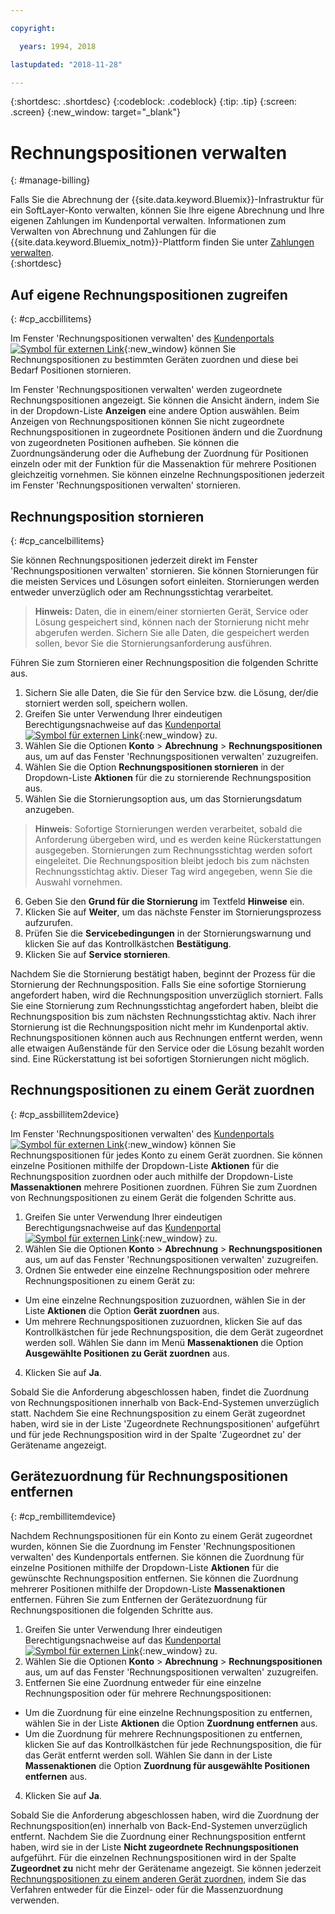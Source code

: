 ```yaml
---

copyright:

  years: 1994, 2018

lastupdated: "2018-11-28"

---
```


{:shortdesc: .shortdesc}
{:codeblock: .codeblock}
{:tip: .tip}
{:screen: .screen}
{:new_window: target="_blank"}


# Rechnungspositionen verwalten
{: #manage-billing}

Falls Sie die Abrechnung der {{site.data.keyword.Bluemix}}-Infrastruktur für ein SoftLayer-Konto verwalten, können Sie Ihre eigene Abrechnung und Ihre eigenen Zahlungen im Kundenportal verwalten. Informationen zum Verwalten von Abrechnung und Zahlungen für die {{site.data.keyword.Bluemix_notm}}-Plattform finden Sie unter [Zahlungen verwalten](/docs/billing-usage/manage_billing.html#linkedusage).  
{:shortdesc}

## Auf eigene Rechnungspositionen zugreifen
{: #cp_accbillitems}

Im Fenster 'Rechnungspositionen verwalten' des [Kundenportals ![Symbol für externen Link](../icons/launch-glyph.svg)](https://control.softlayer.com/){:new_window} können Sie Rechnungspositionen zu bestimmten Geräten zuordnen und diese bei Bedarf Positionen stornieren.

Im Fenster 'Rechnungspositionen verwalten' werden zugeordnete Rechnungspositionen angezeigt. Sie können die Ansicht ändern, indem Sie in der Dropdown-Liste **Anzeigen** eine andere Option auswählen. Beim Anzeigen von Rechnungspositionen können Sie nicht zugeordnete Rechnungspositionen in zugeordnete Positionen ändern und die Zuordnung von zugeordneten Positionen aufheben. Sie können die Zuordnungsänderung oder die Aufhebung der Zuordnung für Positionen einzeln oder mit der Funktion für die Massenaktion für mehrere Positionen gleichzeitig vornehmen. Sie können einzelne Rechnungspositionen jederzeit im Fenster 'Rechnungspositionen verwalten' stornieren.


## Rechnungsposition stornieren
{: #cp_cancelbillitems}

Sie können Rechnungspositionen jederzeit direkt im Fenster 'Rechnungspositionen verwalten' stornieren. Sie können Stornierungen für die meisten Services und Lösungen sofort einleiten. Stornierungen werden entweder unverzüglich oder am Rechnungsstichtag verarbeitet. 

> **Hinweis:** Daten, die in einem/einer stornierten Gerät, Service oder Lösung gespeichert sind, können nach der Stornierung nicht mehr abgerufen werden. Sichern Sie alle Daten, die gespeichert werden sollen, bevor Sie die Stornierungsanforderung ausführen.

Führen Sie zum Stornieren einer Rechnungsposition die folgenden Schritte aus.

1. Sichern Sie alle Daten, die Sie für den Service bzw. die Lösung, der/die storniert werden soll, speichern wollen.
2. Greifen Sie unter Verwendung Ihrer eindeutigen Berechtigungsnachweise auf das [Kundenportal ![Symbol für externen Link](../icons/launch-glyph.svg)](https://control.softlayer.com/){:new_window} zu.
3. Wählen Sie die Optionen **Konto** > **Abrechnung** > **Rechnungspositionen** aus, um auf das Fenster 'Rechnungspositionen verwalten' zuzugreifen.
4. Wählen Sie die Option **Rechnungspositionen stornieren** in der Dropdown-Liste **Aktionen** für die zu stornierende Rechnungsposition aus.
5. Wählen Sie die Stornierungsoption aus, um das Stornierungsdatum anzugeben.
>**Hinweis**: Sofortige Stornierungen werden verarbeitet, sobald die Anforderung übergeben wird, und es werden keine Rückerstattungen ausgegeben. Stornierungen zum Rechnungsstichtag werden sofort eingeleitet. Die Rechnungsposition bleibt jedoch bis zum nächsten Rechnungsstichtag aktiv. Dieser Tag wird angegeben, wenn Sie die Auswahl vornehmen.
6. Geben Sie den **Grund für die Stornierung** im Textfeld **Hinweise** ein.
7. Klicken Sie auf **Weiter**, um das nächste Fenster im Stornierungsprozess aufzurufen.
8. Prüfen Sie die **Servicebedingungen** in der Stornierungswarnung und klicken Sie auf das Kontrollkästchen **Bestätigung**.
9. Klicken Sie auf **Service stornieren**.

Nachdem Sie die Stornierung bestätigt haben, beginnt der Prozess für die Stornierung der Rechnungsposition. Falls Sie eine sofortige Stornierung angefordert haben, wird die Rechnungsposition unverzüglich storniert. Falls Sie eine Stornierung zum Rechnungsstichtag angefordert haben, bleibt die Rechnungsposition bis zum nächsten Rechnungsstichtag aktiv. Nach ihrer Stornierung ist die Rechnungsposition nicht mehr im Kundenportal aktiv. Rechnungspositionen können auch aus Rechnungen entfernt werden, wenn alle etwaigen Außenstände für den Service oder die Lösung bezahlt worden sind. Eine Rückerstattung ist bei sofortigen Stornierungen nicht möglich.


## Rechnungspositionen zu einem Gerät zuordnen
{: #cp_assbillitem2device}

Im Fenster 'Rechnungspositionen verwalten' des [Kundenportals ![Symbol für externen Link](../icons/launch-glyph.svg)](https://control.softlayer.com/){:new_window} können Sie Rechnungspositionen für jedes Konto zu einem Gerät zuordnen. Sie können einzelne Positionen mithilfe der Dropdown-Liste **Aktionen** für die Rechnungsposition zuordnen oder auch mithilfe der Dropdown-Liste **Massenaktionen** mehrere Positionen zuordnen. Führen Sie zum Zuordnen von Rechnungspositionen zu einem Gerät die folgenden Schritte aus.

1. Greifen Sie unter Verwendung Ihrer eindeutigen Berechtigungsnachweise auf das [Kundenportal ![Symbol für externen Link](../icons/launch-glyph.svg)](https://control.softlayer.com/){:new_window} zu.
2. Wählen Sie die Optionen **Konto** > **Abrechnung** > **Rechnungspositionen** aus, um auf das Fenster 'Rechnungspositionen verwalten' zuzugreifen.
3. Ordnen Sie entweder eine einzelne Rechnungsposition oder mehrere Rechnungspositionen zu einem Gerät zu:
  * Um eine einzelne Rechnungsposition zuzuordnen, wählen Sie in der Liste **Aktionen** die Option **Gerät zuordnen** aus.
  * Um mehrere Rechnungspositionen zuzuordnen, klicken Sie auf das Kontrollkästchen für jede Rechnungsposition, die dem Gerät zugeordnet werden soll. Wählen Sie dann im Menü **Massenaktionen** die Option **Ausgewählte Positionen zu Gerät zuordnen** aus.
4. Klicken Sie auf **Ja**.

Sobald Sie die Anforderung abgeschlossen haben, findet die Zuordnung von Rechnungspositionen innerhalb von Back-End-Systemen unverzüglich statt. Nachdem Sie eine Rechnungsposition zu einem Gerät zugeordnet haben, wird sie in der Liste 'Zugeordnete Rechnungspositionen' aufgeführt und für jede Rechnungsposition wird in der Spalte 'Zugeordnet zu' der Gerätename angezeigt.


## Gerätezuordnung für Rechnungspositionen entfernen
{: #cp_rembillitemdevice}

Nachdem Rechnungspositionen für ein Konto zu einem Gerät zugeordnet wurden, können Sie die Zuordnung im Fenster 'Rechnungspositionen verwalten' des Kundenportals entfernen. Sie können die Zuordnung für einzelne Positionen mithilfe der Dropdown-Liste **Aktionen** für die gewünschte Rechnungsposition entfernen. Sie können die Zuordnung mehrerer Positionen mithilfe der Dropdown-Liste **Massenaktionen** entfernen. Führen Sie zum Entfernen der Gerätezuordnung für Rechnungspositionen die folgenden Schritte aus.

1. Greifen Sie unter Verwendung Ihrer eindeutigen Berechtigungsnachweise auf das [Kundenportal ![Symbol für externen Link](../icons/launch-glyph.svg)](https://control.softlayer.com/){:new_window} zu.
2. Wählen Sie die Optionen **Konto** > **Abrechnung** > **Rechnungspositionen** aus, um auf das Fenster 'Rechnungspositionen verwalten' zuzugreifen.
3. Entfernen Sie eine Zuordnung entweder für eine einzelne Rechnungsposition oder für mehrere Rechnungspositionen:
  * Um die Zuordnung für eine einzelne Rechnungsposition zu entfernen, wählen Sie in der Liste **Aktionen** die Option **Zuordnung entfernen** aus.
  * Um die Zuordnung für mehrere Rechnungspositionen zu entfernen, klicken Sie auf das Kontrollkästchen für jede Rechnungsposition, die für das Gerät entfernt werden soll. Wählen Sie dann in der Liste **Massenaktionen** die Option **Zuordnung für ausgewählte Positionen entfernen** aus.
4. Klicken Sie auf **Ja**.

Sobald Sie die Anforderung abgeschlossen haben, wird die Zuordnung der Rechnungsposition(en) innerhalb von Back-End-Systemen unverzüglich entfernt. Nachdem Sie die Zuordnung einer Rechnungsposition entfernt haben, wird sie in der Liste **Nicht zugeordnete Rechnungspositionen** aufgeführt. Für die einzelnen Rechnungspositionen wird in der Spalte **Zugeordnet zu** nicht mehr der Gerätename angezeigt. Sie können jederzeit [Rechnungspositionen zu einem anderen Gerät zuordnen](/docs/customer-portal/cpmanacctbillpay.html#cp_assbillitem2device), indem Sie das Verfahren entweder für die Einzel- oder für die Massenzuordnung verwenden.
